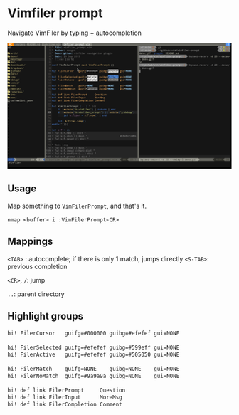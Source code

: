 
# Vimfiler prompt

Navigate VimFiler by typing + autocompletion

![alt text](./demo.gif "VimFilerPrompt demo")

## Usage

Map something to `VimFilerPrompt`, and that's it.

```vimscript
nmap <buffer> i :VimFilerPrompt<CR>
```

## Mappings

`<TAB>` : autocomplete; if there is only 1 match, jumps directly
`<S-TAB>`: previous completion

`<CR>`, `/`: jump

`..`: parent directory

## Highlight groups 

```vimscript
hi! FilerCursor   guifg=#000000 guibg=#efefef gui=NONE   

hi! FilerSelected guifg=#efefef guibg=#599eff gui=NONE
hi! FilerActive   guifg=#efefef guibg=#505050 gui=NONE

hi! FilerMatch    guifg=NONE    guibg=NONE    gui=NONE
hi! FilerNoMatch  guifg=#9a9a9a guibg=NONE    gui=NONE

hi! def link FilerPrompt     Question
hi! def link FilerInput      MoreMsg
hi! def link FilerCompletion Comment
```
